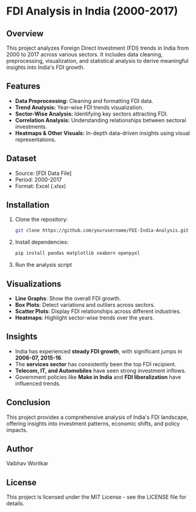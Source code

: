 # FDI Analysis in India (2000-2017)

## Overview
This project analyzes Foreign Direct Investment (FDI) trends in India from 2000 to 2017 across various sectors. It includes data cleaning, preprocessing, visualization, and statistical analysis to derive meaningful insights into India's FDI growth.

## Features
- **Data Preprocessing:** Cleaning and formatting FDI data.
- **Trend Analysis:** Year-wise FDI trends visualization.
- **Sector-Wise Analysis:** Identifying key sectors attracting FDI.
- **Correlation Analysis:** Understanding relationships between sectoral investments.
- **Heatmaps & Other Visuals:** In-depth data-driven insights using visual representations.

## Dataset
- Source: [FDI Data File]
- Period: 2000-2017
- Format: Excel (.xlsx)

## Installation
1. Clone the repository:
   ```sh
   git clone https://github.com/yourusername/FDI-India-Analysis.git
   ```
2. Install dependencies:
   ```sh
   pip install pandas matplotlib seaborn openpyxl
   ```
3. Run the analysis script

## Visualizations
- **Line Graphs**: Show the overall FDI growth.
- **Box Plots**: Detect variations and outliers across sectors.
- **Scatter Plots**: Display FDI relationships across different industries.
- **Heatmaps**: Highlight sector-wise trends over the years.

## Insights
- India has experienced **steady FDI growth**, with significant jumps in **2006-07, 2015-16**.
- The **services sector** has consistently been the top FDI recipient.
- **Telecom, IT, and Automobiles** have seen strong investment inflows.
- Government policies like **Make in India** and **FDI liberalization** have influenced trends.

## Conclusion
This project provides a comprehensive analysis of India's FDI landscape, offering insights into investment patterns, economic shifts, and policy impacts.

## Author
Vaibhav Worlikar 

## License
This project is licensed under the MIT License - see the LICENSE file for details.


